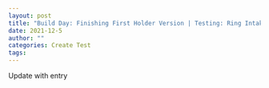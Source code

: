 ```yaml
---
layout: post
title: "Build Day: Finishing First Holder Version | Testing: Ring Intake"
date: 2021-12-5
author: ""
categories: Create Test
tags:
---
```

Update with entry
